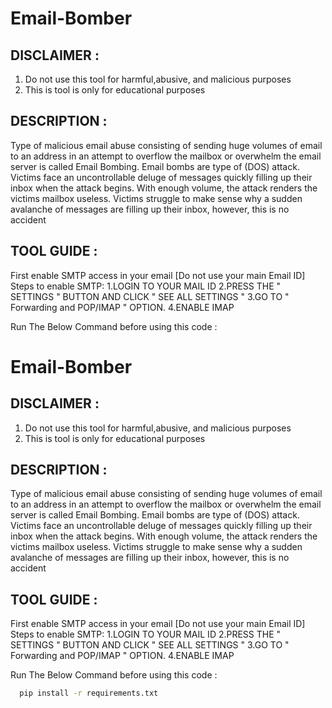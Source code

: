 
# Email-Bomber


DISCLAIMER :
------------
1. Do not use this tool for harmful,abusive, and malicious purposes
2. This is tool is only for educational purposes

DESCRIPTION :
-------------
Type of malicious email abuse consisting of sending huge volumes of email to an address in an attempt to overflow the mailbox or overwhelm the email server is called Email Bombing.
Email bombs are type of (DOS) attack. 
Victims face an uncontrollable deluge of messages quickly filling up their inbox when the attack begins. With enough volume, the attack renders the victims mailbox useless. 
Victims struggle to make sense why a sudden avalanche of messages are filling up their inbox, however, this is no accident

TOOL GUIDE :
------------
First enable SMTP access in your email [Do not use your main Email ID]
Steps to enable SMTP:
1.LOGIN TO YOUR MAIL ID
2.PRESS THE " SETTINGS " BUTTON AND CLICK " SEE ALL SETTINGS "
3.GO TO " Forwarding and POP/IMAP " OPTION.
4.ENABLE IMAP

Run The Below Command before using this code :

# Email-Bomber


DISCLAIMER :
------------
1. Do not use this tool for harmful,abusive, and malicious purposes
2. This is tool is only for educational purposes

DESCRIPTION :
-------------
Type of malicious email abuse consisting of sending huge volumes of email to an address in an attempt to overflow the mailbox or overwhelm the email server is called Email Bombing.
Email bombs are type of (DOS) attack. 
Victims face an uncontrollable deluge of messages quickly filling up their inbox when the attack begins. With enough volume, the attack renders the victims mailbox useless. 
Victims struggle to make sense why a sudden avalanche of messages are filling up their inbox, however, this is no accident

TOOL GUIDE :
------------
First enable SMTP access in your email [Do not use your main Email ID]
Steps to enable SMTP:
1.LOGIN TO YOUR MAIL ID
2.PRESS THE " SETTINGS " BUTTON AND CLICK " SEE ALL SETTINGS "
3.GO TO " Forwarding and POP/IMAP " OPTION.
4.ENABLE IMAP

Run The Below Command before using this code :

```bash
  pip install -r requirements.txt
```

